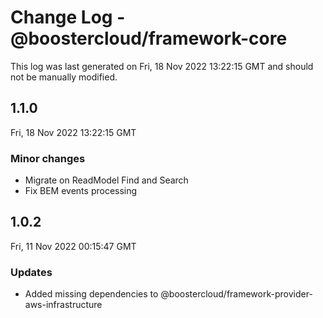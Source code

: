 # Change Log - @boostercloud/framework-core

This log was last generated on Fri, 18 Nov 2022 13:22:15 GMT and should not be manually modified.

## 1.1.0
Fri, 18 Nov 2022 13:22:15 GMT

### Minor changes

- Migrate on ReadModel Find and Search
- Fix BEM events processing

## 1.0.2
Fri, 11 Nov 2022 00:15:47 GMT

### Updates

- Added missing dependencies to @boostercloud/framework-provider-aws-infrastructure

